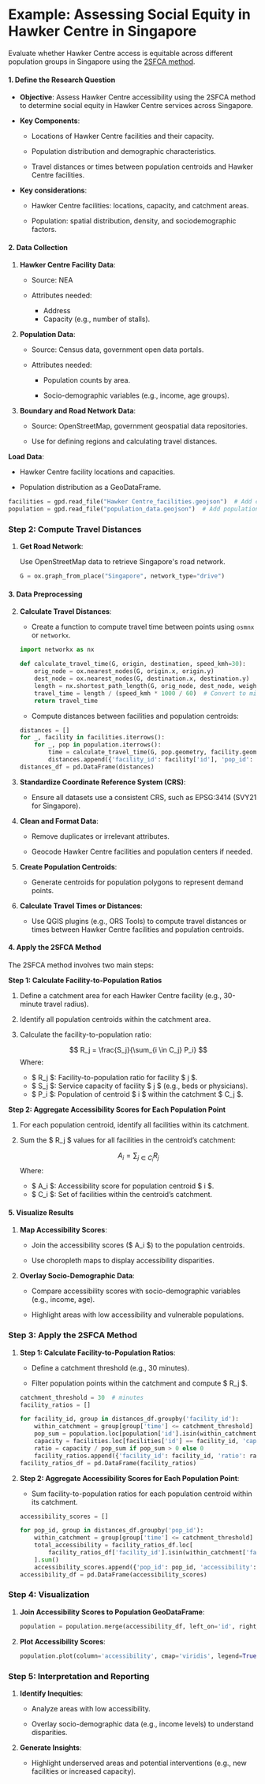# Example: Assessing Social Equity in Hawker Centre in Singapore

Evaluate whether Hawker Centre access is equitable across different population groups in Singapore using the <u>2SFCA method</u>.

#### **1. Define the Research Question**

- **Objective**: Assess Hawker Centre accessibility using the 2SFCA method to determine social equity in Hawker Centre services across Singapore.

- **Key Components**:

  - Locations of Hawker Centre facilities and their capacity.

  - Population distribution and demographic characteristics.

  - Travel distances or times between population centroids and Hawker Centre facilities.

- **Key considerations**: 

  - Hawker Centre facilities: locations, capacity, and catchment areas.

  - Population: spatial distribution, density, and sociodemographic factors.

#### **2. Data Collection**

1. **Hawker Centre Facility Data**:

   - Source: NEA

   - Attributes needed:
     - Address
     - Capacity (e.g., number of stalls).

2. **Population Data**:

   - Source: Census data, government open data portals.

   - Attributes needed:

     - Population counts by area.

     - Socio-demographic variables (e.g., income, age groups).

3. **Boundary and Road Network Data**:

   - Source: OpenStreetMap, government geospatial data repositories.

   - Use for defining regions and calculating travel distances.

**Load Data**:

   - Hawker Centre facility locations and capacities.

   - Population distribution as a GeoDataFrame.

   ```python
   facilities = gpd.read_file("Hawker Centre_facilities.geojson")  # Add capacity column
   population = gpd.read_file("population_data.geojson")  # Add population count column
   ```

   
### **Step 2: Compute Travel Distances**

1. **Get Road Network**:

    Use OpenStreetMap data to retrieve Singapore's road network.

    ```python
    G = ox.graph_from_place("Singapore", network_type="drive")
    ```

#### **3. Data Preprocessing**

2. **Calculate Travel Distances**:

   - Create a function to compute travel time between points using `osmnx` or `networkx`.

   ```python
   import networkx as nx

   def calculate_travel_time(G, origin, destination, speed_kmh=30):
       orig_node = ox.nearest_nodes(G, origin.x, origin.y)
       dest_node = ox.nearest_nodes(G, destination.x, destination.y)
       length = nx.shortest_path_length(G, orig_node, dest_node, weight='length')
       travel_time = length / (speed_kmh * 1000 / 60)  # Convert to minutes
       return travel_time
   ```

   - Compute distances between facilities and population centroids:
   ```python
   distances = []
   for _, facility in facilities.iterrows():
       for _, pop in population.iterrows():
           time = calculate_travel_time(G, pop.geometry, facility.geometry)
           distances.append({'facility_id': facility['id'], 'pop_id': pop['id'], 'time': time})
   distances_df = pd.DataFrame(distances)
   ```


1. **Standardize Coordinate Reference System (CRS)**:
   - Ensure all datasets use a consistent CRS, such as EPSG:3414 (SVY21 for Singapore).

2. **Clean and Format Data**:

   - Remove duplicates or irrelevant attributes.

   - Geocode Hawker Centre facilities and population centers if needed.

3. **Create Population Centroids**:
   - Generate centroids for population polygons to represent demand points.

4. **Calculate Travel Times or Distances**:

   - Use QGIS plugins (e.g., ORS Tools) to compute travel distances or times between Hawker Centre facilities and population centroids.

#### **4. Apply the 2SFCA Method**

The 2SFCA method involves two main steps:

**Step 1: Calculate Facility-to-Population Ratios** 

1. Define a catchment area for each Hawker Centre facility (e.g., 30-minute travel radius).

2. Identify all population centroids within the catchment area.

3. Calculate the facility-to-population ratio:

   $$
   R_j = \frac{S_j}{\sum_{i \in C_j} P_i}
   $$
   Where:
   - $ R_j $: Facility-to-population ratio for facility $ j $.
   - $ S_j $: Service capacity of facility $ j $ (e.g., beds or physicians).
   - $ P_i $: Population of centroid $ i $ within the catchment $ C_j $.

**Step 2: Aggregate Accessibility Scores for Each Population Point** 

1. For each population centroid, identify all facilities within its catchment.

2. Sum the $ R_j $ values for all facilities in the centroid’s catchment:

   $$
   A_i = \sum_{j \in C_i} R_j
   $$
   Where:
   - $ A_i $: Accessibility score for population centroid $ i $.
   - $ C_i $: Set of facilities within the centroid’s catchment.

#### **5. Visualize Results**

1. **Map Accessibility Scores**:

   - Join the accessibility scores ($ A_i $) to the population centroids.

   - Use choropleth maps to display accessibility disparities.

2. **Overlay Socio-Demographic Data**:
   - Compare accessibility scores with socio-demographic variables (e.g., income, age).

   - Highlight areas with low accessibility and vulnerable populations.





### **Step 3: Apply the 2SFCA Method**

1. **Step 1: Calculate Facility-to-Population Ratios**:

   - Define a catchment threshold (e.g., 30 minutes).

   - Filter population points within the catchment and compute $ R_j $.

   ```python
   catchment_threshold = 30  # minutes
   facility_ratios = []

   for facility_id, group in distances_df.groupby('facility_id'):
       within_catchment = group[group['time'] <= catchment_threshold]
       pop_sum = population.loc[population['id'].isin(within_catchment['pop_id']), 'population'].sum()
       capacity = facilities.loc[facilities['id'] == facility_id, 'capacity'].values[0]
       ratio = capacity / pop_sum if pop_sum > 0 else 0
       facility_ratios.append({'facility_id': facility_id, 'ratio': ratio})
   facility_ratios_df = pd.DataFrame(facility_ratios)
   ```

2. **Step 2: Aggregate Accessibility Scores for Each Population Point**:

   - Sum facility-to-population ratios for each population centroid within its catchment.

   ```python
   accessibility_scores = []

   for pop_id, group in distances_df.groupby('pop_id'):
       within_catchment = group[group['time'] <= catchment_threshold]
       total_accessibility = facility_ratios_df.loc[
           facility_ratios_df['facility_id'].isin(within_catchment['facility_id']), 'ratio'
       ].sum()
       accessibility_scores.append({'pop_id': pop_id, 'accessibility': total_accessibility})
   accessibility_df = pd.DataFrame(accessibility_scores)
   ```

### **Step 4: Visualization**

1. **Join Accessibility Scores to Population GeoDataFrame**:

   ```python
   population = population.merge(accessibility_df, left_on='id', right_on='pop_id')
   ```

2. **Plot Accessibility Scores**:

   ```python
   population.plot(column='accessibility', cmap='viridis', legend=True)
   ```

### **Step 5: Interpretation and Reporting**

1. **Identify Inequities**:

   - Analyze areas with low accessibility.

   - Overlay socio-demographic data (e.g., income levels) to understand disparities.

2. **Generate Insights**:
   - Highlight underserved areas and potential interventions (e.g., new facilities or increased capacity).
